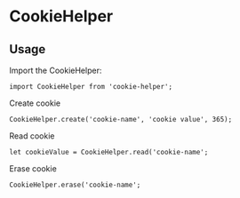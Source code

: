 # CookieHelper


## Usage

Import the CookieHelper:

`import CookieHelper from 'cookie-helper';`

Create cookie

`CookieHelper.create('cookie-name', 'cookie value', 365);`

Read cookie

`let cookieValue = CookieHelper.read('cookie-name';`

Erase cookie

`CookieHelper.erase('cookie-name';`
